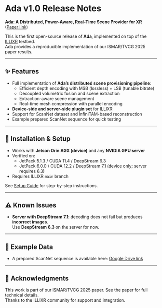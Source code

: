 # Ada v1.0 Release Notes

**Ada: A Distributed, Power-Aware, Real-Time Scene Provider for XR**  
([Paper link](https://rsim.cs.illinois.edu/Pubs/25-TVCG-Ada.pdf))

This is the first open-source release of **Ada**, implemented on top of the [ILLIXR](https://illixr.org) testbed.  
Ada provides a reproducible implementation of our ISMAR/TVCG 2025 paper results.

---

## ✨ Features
- Full implementation of **Ada’s distributed scene provisioning pipeline**:
  - Efficient depth encoding with MSB (lossless) + LSB (tunable bitrate)
  - Decoupled volumetric fusion and scene extraction
  - Extraction-aware scene management
  - Real-time mesh compression with parallel encoding
- **Device-side and server-side plugin set** for ILLIXR
- Support for ScanNet dataset and InfiniTAM-based reconstruction
- Example prepared ScanNet sequence for quick testing

---

## 🔧 Installation & Setup
- Works with **Jetson Orin AGX (device)** and any **NVIDIA GPU server**  
- Verified on:
  - JetPack 5.1.3 / CUDA 11.4 / DeepStream 6.3
  - JetPack 6.0.0 / CUDA 12.2 / DeepStream 7.1 (device only; server requires 6.3)  
- Requires ILLIXR `main` branch

See [Setup Guide](./README.md) for step-by-step instructions.

---

## ⚠️ Known Issues
- **Server with DeepStream 7.1**: decoding does not fail but produces **incorrect images**.  
  Use **DeepStream 6.3** on the server for now.  


---

## 📂 Example Data
- A prepared ScanNet sequence is available here: [Google Drive link](https://drive.google.com/drive/folders/1f2Q8nUpKCoNLar3zy_NbKrvptDTzwQHZ?usp=drive_link)

---

## 🙏 Acknowledgments
This work is part of our ISMAR/TVCG 2025 paper. See the paper for full technical details.  
Thanks to the ILLIXR community for support and integration.
